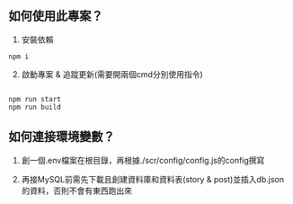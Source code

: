 ## 如何使用此專案？

1. 安裝依賴

```
npm i

```

2. 啟動專案 & 追蹤更新(需要開兩個cmd分別使用指令)

```

npm run start
npm run build

```






## 如何連接環境變數？


1. 創一個.env檔案在根目錄，再根據./scr/config/config.js的config撰寫

2. 再接MySQL前需先下載且創建資料庫和資料表(story & post)並插入db.json的資料，否則不會有東西跑出來



